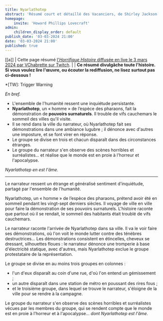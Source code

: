 ```yaml
---
title: Nyarlathotep
abstract: 'Résumé court et détaillé des Vacanciers, de Shirley Jackson !'
homepage:
    invite: 'Howard Phillips Lovecraft'
admin:
    children_display_order: default
publish_date: '03-03-2024 21:00'
date: '03-03-2024 21:00'
published: true
---
```


[[a]]
| Cette page résumé [l'_Horrifique Histoire_ diffusée en live le 3 mars 2024 par VChabrette sur Twitch](https://www.twitch.tv/videos/2080399560?t=01h05m52s).
|
| **Ce résumé divulgâche toute l'histoire. Si vous voulez lire l'œuvre, ou écouter la rediffusion, ne lisez surtout pas ci-dessous !**

*[TW]: Trigger Warning

_En bref._

- L'ensemble de l'humanité ressent une inquiétude persistante.
- **Nyarlathotep**, un « homme » de l’espèce des pharaons, fait la démonstration de **pouvoirs surnaturels**. Il trouble de vifs cauchemars le sommeil des villes qu'il visite.
- Il se rend dans la ville du narrateur, où Nyarlathotep fait ses démonstrations dans une ambiance lugubre ; il dénonce avec d'autres une imposture, et se font virer en réponse.
- Le groupe se divise en trois et chacun disparaît dans des circonstances étranges.
- Le groupe du narrateur s'en observe des scènes horribles et surréalistes… et réalise que le monde est en proie à l'horreur et l'apocalypse.

_Nyarlathotep en est l'âme._

---

Le narrateur ressent un étrange et généralisé sentiment d'inquiétude, partagé par l'ensemble de l'humanité.

Nyarlathotep, un « homme » de l’espèce des pharaons, prétend avoir été en sommeil pendant les vingt-sept derniers siècles. Il voyage de ville en ville pour faire la démonstration de ses pouvoirs surnaturels. L'histoire raconte que partout où il se rendait, le sommeil des habitants était troublé de vifs cauchemars.

Le narrateur raconte l'arrivée de Nyarlathotep dans sa ville. Il va le voir faire ses démonstrations, où l'on voit le monde lutter contre des ténèbres destructrices… Les démonstrations consistent en étincelles, cheveux se dressant, silhouettes floues : le narrateur dénonce une tromperie à base d'électricité statique, avec d'autres, mais Nyarlathotep exclue le groupe protestataire de la représentation.

Le groupe se divise en au moins trois groupes en colonnes : 
- l'un d'eux disparaît au coin d'une rue, d'où l'on entend un gémissement ;
- un autre disparaît dans une station de métro en poussant des rires fous ;
- et le troisième groupe, dans lequel se trouve le narrateur, s'éloigne de la ville pour se rendre à la campagne.

Le groupe du narrateur s'en observe des scènes horribles et surréalistes vécues par les membres du groupe, qui se rendent compte que le monde est en proie à l'horreur et à l'apocalypse… _dont Nyarlathotep est l'âme._
